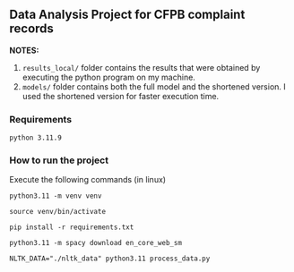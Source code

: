 ## Data Analysis Project for CFPB complaint records

**NOTES:** 
1) `results_local/` folder contains the results that were obtained by executing the python program on my machine.
2) `models/` folder contains both the full model and the shortened version. I used the shortened version for faster execution time.

### Requirements
`python 3.11.9`

### How to run the project

Execute the following commands (in linux)

```
python3.11 -m venv venv
```
```
source venv/bin/activate
```
```
pip install -r requirements.txt
```
```
python3.11 -m spacy download en_core_web_sm
```
```
NLTK_DATA="./nltk_data" python3.11 process_data.py
```